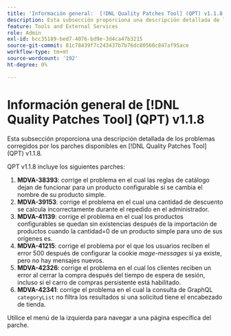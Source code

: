 ```yaml
---
title: 'Información general:  [!DNL Quality Patches Tool] (QPT) v1.1.8'
description: Esta subsección proporciona una descripción detallada de los problemas corregidos por los parches disponibles en  [!DNL Quality Patches Tool] (QPT) v1.1.8.
feature: Tools and External Services
role: Admin
exl-id: bcc35189-bed7-4076-bd9e-3d4ca47b3215
source-git-commit: 81c78439f7c243437b7b76dc80560c847af95ace
workflow-type: tm+mt
source-wordcount: '192'
ht-degree: 0%

---
```


# Información general de [!DNL Quality Patches Tool] (QPT) v1.1.8

Esta subsección proporciona una descripción detallada de los problemas corregidos por los parches disponibles en [!DNL Quality Patches Tool] (QPT) v1.1.8.

QPT v1.1.8 incluye los siguientes parches:

1. **MDVA-38393**: corrige el problema en el cual las reglas de catálogo dejan de funcionar para un producto configurable si se cambia el nombre de su producto simple.
1. **MDVA-39153**: corrige el problema en el cual una cantidad de descuento se calcula incorrectamente durante el repedido en el administrador.
1. **MDVA-41139**: corrige el problema en el cual los productos configurables se quedan sin existencias después de la importación de productos cuando la cantidad=0 de un producto simple para uno de sus orígenes es.
1. **MDVA-41215**: corrige el problema por el que los usuarios reciben el error 500 después de configurar la cookie *mage-messages* si ya existe, pero no hay mensajes nuevos.
1. **MDVA-42326**: corrige el problema en el cual los clientes reciben un error al cerrar la compra después del tiempo de espera de sesión, incluso si el carro de compras persistente está habilitado.
1. **MDVA-42341**: corrige el problema en el cual la consulta de GraphQL `categoryList` no filtra los resultados si una solicitud tiene el encabezado de tienda.

Utilice el menú de la izquierda para navegar a una página específica del parche.
